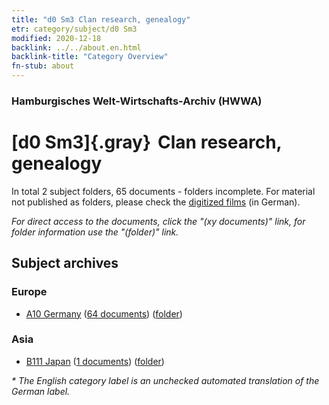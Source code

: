 ```yaml
---
title: "d0 Sm3 Clan research, genealogy"
etr: category/subject/d0 Sm3
modified: 2020-12-18
backlink: ../../about.en.html
backlink-title: "Category Overview"
fn-stub: about
---
```


### Hamburgisches Welt-Wirtschafts-Archiv (HWWA)
# [d0 Sm3]{.gray}&#8201; Clan research, genealogy&#160; 





In total 2 subject folders, 65 documents - folders incomplete.
For material not published as folders, please check the [digitized films](/film/h1_sh) (in German).

_For direct access to the documents, click the "(xy documents)" link, for folder information use the "(folder)" link._

## Subject archives



### Europe

- [A10 Germany](../../../geo/about.en.html#A10) (<a href="https://dfg-viewer.de/show/?tx_dlf[id]=https://pm20.zbw.eu/mets/sh/1261xx/126128/1442xx/144261/public.mets.en.xml" target="_blank">64 documents</a>) ([folder](http://purl.org/pressemappe20/folder/sh/126128,144261))

### Asia

- [B111 Japan](../../../geo/about.en.html#B111) (<a href="https://dfg-viewer.de/show/?tx_dlf[id]=https://pm20.zbw.eu/mets/sh/1412xx/141272/1442xx/144261/public.mets.en.xml" target="_blank">1 documents</a>) ([folder](http://purl.org/pressemappe20/folder/sh/141272,144261))


_* The English category label is an unchecked automated translation of the German label._

